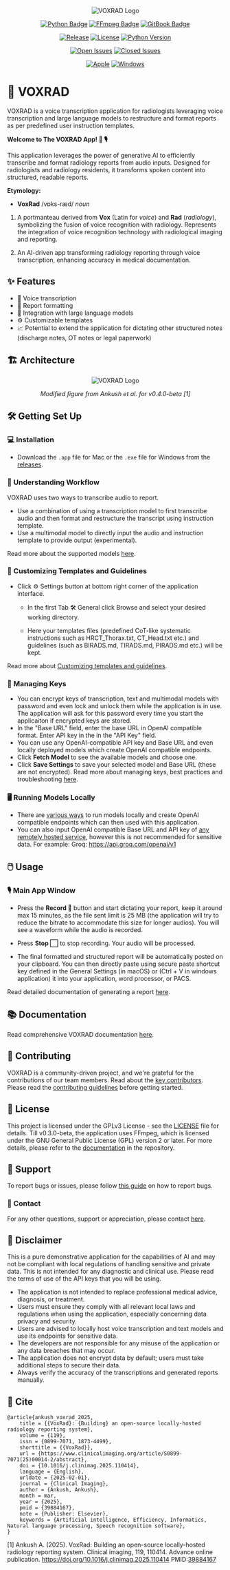 <p align="center">
  <img src="images/voxrad_logo.jpg" alt="VOXRAD Logo" />
</p>

<div align="center">
  
[![Python Badge](https://img.shields.io/badge/Python-3776AB?logo=python&logoColor=fff&style=for-the-badge)](#)
[![FFmpeg Badge](https://img.shields.io/badge/OpenAI%20API-eee?style=for-the-badge&logo=openai&logoColor=412991)]()
[![GitBook Badge](https://img.shields.io/badge/GitBook-BBDDE5?logo=gitbook&logoColor=000&style=for-the-badge)](https://voxrad.gitbook.io/voxrad)

[![Release](https://img.shields.io/github/v/release/drankush/voxrad?include_prereleases&color=blue)](https://github.com/drankush/voxrad/releases)
[![License](https://flat.badgen.net/badge/license/GPLv3/green?icon=github)](https://github.com/drankush/voxrad/blob/main/LICENSE)
[![Python Version](https://flat.badgen.net/badge/python/3.11%20|%203.12/blue?icon=github)](#)

[![Open Issues](https://img.shields.io/github/issues/drankush/voxrad.svg?color=orange)](https://github.com/drankush/voxrad/issues)
[![Closed Issues](https://img.shields.io/github/issues-closed/drankush/voxrad.svg?color=red)](https://github.com/drankush/voxrad/issues?q=is%3Aissue+is%3Aclosed)


[![Apple](https://flat.badgen.net/badge/icon/apple?icon=apple&label)](https://github.com/drankush/VoxRad/releases/download/v0.3.0-beta/VoxRad_macOS_v0.3.0-beta.zip)
[![Windows](https://flat.badgen.net/badge/icon/windows?icon=windows&label)](https://github.com/drankush/VoxRad/releases/download/v0.1.0-alpha/VoxRad_winOS_v0.1.0-alpha.zip)


</div>

# 🚀 VOXRAD 

VOXRAD is a voice transcription application for radiologists leveraging voice transcription and large language models to restructure and format reports as per predefined user instruction templates.

**Welcome to The VOXRAD App! 🌟 🎙**

This application leverages the power of generative AI to efficiently transcribe and format radiology reports from audio inputs. Designed for radiologists and radiology residents, it transforms spoken content into structured, readable reports.

**Etymology:**

-  **VoxRad** /vɒks-ræd/ *noun*

1. A portmanteau derived from **Vox** (Latin for *voice*) and **Rad** (*radiology*), symbolizing the fusion of voice recognition with radiology. Represents the integration of voice recognition technology with radiological imaging and reporting.

2. An AI-driven app transforming radiology reporting through voice transcription, enhancing accuracy in medical documentation.

## ✨ Features 

- 🎤 Voice transcription
- 📝 Report formatting
- 🤖 Integration with large language models
- ⚙️ Customizable templates
- 📈 Potential to extend the application for dictating other structured notes (discharge notes, OT notes or legal paperwork)

## 🏗️ Architecture

<p align="center">
<img src="images/voxrad_architecture.png" alt="VOXRAD Logo" />
</p>
<p align="center">
<i>Modified figure from Ankush et al. for v0.4.0-beta [1]</i>
</p>

## 🛠️ Getting Set Up

### 💻 Installation 

- Download the `.app` file for Mac or the `.exe` file for Windows from the [releases](https://github.com/drankush/voxrad/releases).

### 🔄 Understanding Workflow
VOXRAD uses two ways to transcribe audio to report.

- Use a combination of using a transcription model to first transcribe audio and then format and restructure the transcript using instruction template.
- Use a multimodal model to directly input the audio and instruction template to provide output (experimental).

Read more about the supported models [here](https://voxrad.gitbook.io/voxrad/fundamentals/getting-set-up/understanding-workflow#supported-llms).

### 📄 Customizing Templates and Guidelines

- Click ⚙️ Settings button at bottom right corner of the application interface.

  -  In the first Tab  🛠 General click Browse and select your desired working directory. 

  -  Here your templates files (predefined CoT-like systematic instructions such as HRCT_Thorax.txt, CT_Head.txt etc.) and guidelines (such as BIRADS.md, TIRADS.md, PIRADS.md etc.) will be kept.

Read more about [Customizing templates and guidelines](https://voxrad.gitbook.io/voxrad/fundamentals/getting-set-up/customizing-templates).


### 🔐 Managing Keys

- You can encrypt keys of transcription, text and multimodal models with password and even lock and unlock them while the application is in use. The application will ask for this password every time you start the applicaiton if encrypted keys are stored.
- In the "Base URL" field,  enter the base URL in OpenAI compatible format. Enter API key in the in the "API Key" field.
- You can use any OpenAI-compatible API key and Base URL and even locally deployed models which create OpenAI compatible endpoints.
- Click **Fetch Model** to see the available models and choose one.
- Click **Save Settings** to save your selected model and Base URL (these are not encrypted).
Read more about managing keys, best practices and troubleshooting [here](https://voxrad.gitbook.io/voxrad/fundamentals/getting-set-up/managing-keys).

### 🖥️ Running Models Locally

- There are [various ways](https://voxrad.gitbook.io/voxrad/running-models-locally) to run models locally and create OpenAI compatible endpoints which can then used with this application.
- You can also input OpenAI compatible Base URL and API key of [any remotely hosted service](https://voxrad.gitbook.io/voxrad/running-models-locally#remotely-hosted-models), however this is not recommended for sensitive data. For example: Groq: https://api.groq.com/openai/v1

## 🖱️ Usage 

### 🎙 Main App Window 

<!--
<p align="center">
  <img src="images/voxrad_gui.jpg" alt="VOXRAD Logo" />
</p>
-->



- Press the **Record 🔴** button and start dictating your report, keep it around max 15 minutes, as the file sent limit is 25 MB (the application will try to reduce the bitrate to accommodate this size for longer audios). You will see a waveform while the audio is recorded.

- Press **Stop ⬜️** to stop recording. Your audio will be processed.

- The final formatted and structured report will be automatically posted on your clipboard. You can then directly paste using secure paste shortcut key defined in the General Settings (in macOS) or  (Ctrl + V in windows application) it into your application, word processor, or PACS.

Read detailed documentation of generating a report [here](https://voxrad.gitbook.io/voxrad/user-guide/generating-a-report).

## 📚 Documentation 

Read comprehensive VOXRAD documentation [here](http://voxrad.gitbook.io/voxrad).

## 🌟 Contributing 

VOXRAD is a community-driven project, and we're grateful for the contributions of our team members. Read about the [key contributors](https://voxrad.gitbook.io/voxrad/support-and-contact/contributors). Please read the [contributing guidelines](CONTRIBUTING.md) before getting started.

## 📜 License 

This project is licensed under the GPLv3 License - see the [LICENSE](LICENSE) file for details. Till v0.3.0-beta, the application uses FFmpeg, which is licensed under the GNU General Public License (GPL) version 2 or later. For more details, please refer to the [documentation](https://github.com/drankush/voxrad/docs/FFmpeg.md/) in the repository.

## 🐞 Support 

To report bugs or issues, please follow [this guide](https://github.com/drankush/voxrad/blob/main/contributing.md#reporting-bugs) on how to report bugs.

### 📧 Contact 

For any other questions, support or appreciation, please contact [here](mailto:voxrad@drankush.com).

## 🚨 Disclaimer 

This is a pure demonstrative application for the capabilities of AI and may not be compliant with local regulations of handling sensitive and private data. This is not intended for any diagnostic and clinical use. Please read the terms of use of the API keys that you will be using.

- The application is not intended to replace professional medical advice, diagnosis, or treatment.
- Users must ensure they comply with all relevant local laws and regulations when using the application, especially concerning data privacy and security.
- Users are advised to locally host voice transcription and text models and use its endpoints for sensitive data.
- The developers are not responsible for any misuse of the application or any data breaches that may occur.
- The application does not encrypt data by default; users must take additional steps to secure their data.
- Always verify the accuracy of the transcriptions and generated reports manually.

## 🔖 Cite
```
@article{ankush_voxrad_2025,
	title = {{VoxRad}: {Building} an open-source locally-hosted radiology reporting system},
	volume = {119},
	issn = {0899-7071, 1873-4499},
	shorttitle = {{VoxRad}},
	url = {https://www.clinicalimaging.org/article/S0899-7071(25)00014-2/abstract},
	doi = {10.1016/j.clinimag.2025.110414},
	language = {English},
	urldate = {2025-02-01},
	journal = {Clinical Imaging},
	author = {Ankush, Ankush},
	month = mar,
	year = {2025},
	pmid = {39884167},
	note = {Publisher: Elsevier},
	keywords = {Artificial intelligence, Efficiency, Informatics, Natural language processing, Speech recognition software},
}
```
[1] Ankush A. (2025). VoxRad: Building an open-source locally-hosted radiology reporting system. Clinical imaging, 119, 110414. Advance online publication. https://doi.org/10.1016/j.clinimag.2025.110414 PMID:[39884167](https://pubmed.ncbi.nlm.nih.gov/39884167/)

